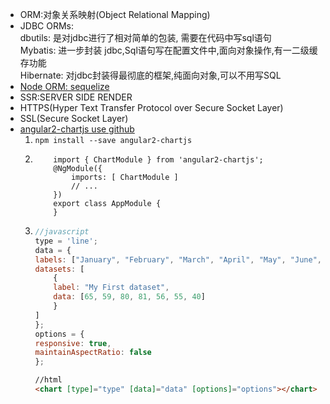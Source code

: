 *  ORM:对象关系映射(Object Relational Mapping)
*  JDBC ORMs:  
    dbutils: 是对jdbc进行了相对简单的包装, 需要在代码中写sql语句  
    Mybatis: 进一步封装 jdbc,Sql语句写在配置文件中,面向对象操作,有一二级缓存功能  
    Hibernate: 对jdbc封装得最彻底的框架,纯面向对象,可以不用写SQL   
*  [Node ORM: sequelize ](https://www.cnblogs.com/y-yxh/p/6005729.html)
*  SSR:SERVER SIDE RENDER
*  HTTPS(Hyper Text Transfer Protocol over Secure Socket Layer)
*  SSL(Secure Socket Layer)
*  [angular2-chartjs use github](https://github.com/emn178/angular2-chartjs)
    1. `npm install --save angular2-chartjs`
    2.   
        ```
            import { ChartModule } from 'angular2-chartjs';
            @NgModule({
                imports: [ ChartModule ]
                // ...
            })
            export class AppModule {
            }
        ```
    3.  ```javascript
        //javascript
        type = 'line';
        data = {
        labels: ["January", "February", "March", "April", "May", "June", "July"],
        datasets: [
            {
            label: "My First dataset",
            data: [65, 59, 80, 81, 56, 55, 40]
            }
        ]
        };
        options = {
        responsive: true,
        maintainAspectRatio: false
        };
        ```
        ```html
        //html
        <chart [type]="type" [data]="data" [options]="options"></chart>
        ```
